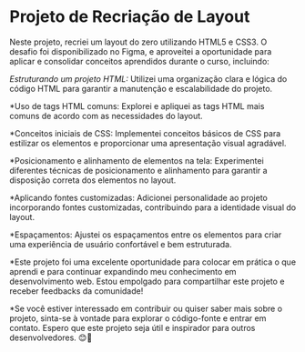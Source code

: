 # **Projeto de Recriação de Layout**
Neste projeto, recriei um layout do zero utilizando HTML5 e CSS3. O desafio foi disponibilizado no Figma, e aproveitei a oportunidade para aplicar e consolidar conceitos aprendidos durante o curso, incluindo:

*Estruturando um projeto HTML:* Utilizei uma organização clara e lógica do código HTML para garantir a manutenção e escalabilidade do projeto.

*Uso de tags HTML comuns: Explorei e apliquei as tags HTML mais comuns de acordo com as necessidades do layout.

*Conceitos iniciais de CSS: Implementei conceitos básicos de CSS para estilizar os elementos e proporcionar uma apresentação visual agradável.

*Posicionamento e alinhamento de elementos na tela: Experimentei diferentes técnicas de posicionamento e alinhamento para garantir a disposição correta dos elementos no layout.

*Aplicando fontes customizadas: Adicionei personalidade ao projeto incorporando fontes customizadas, contribuindo para a identidade visual do layout.

*Espaçamentos: Ajustei os espaçamentos entre os elementos para criar uma experiência de usuário confortável e bem estruturada.

*Este projeto foi uma excelente oportunidade para colocar em prática o que aprendi e para continuar expandindo meu conhecimento em desenvolvimento web. Estou empolgado para compartilhar este projeto e receber feedbacks da comunidade!

*Se você estiver interessado em contribuir ou quiser saber mais sobre o projeto, sinta-se à vontade para explorar o código-fonte e entrar em contato. Espero que este projeto seja útil e inspirador para outros desenvolvedores. 😊🚀
